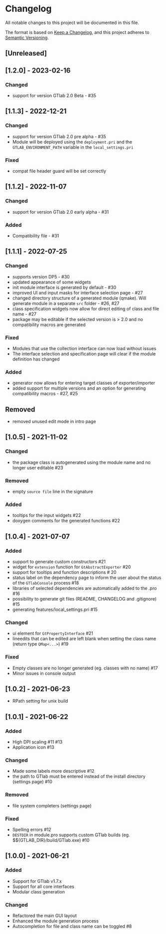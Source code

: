# Changelog
All notable changes to this project will be documented in this file.

The format is based on [Keep a Changelog](https://keepachangelog.com/en/1.0.0/),
and this project adheres to [Semantic Versioning](https://semver.org/spec/v2.0.0.html).

## [Unreleased]

## [1.2.0] - 2023-02-16
### Changed
- support for version GTlab 2.0 Beta - #35

## [1.1.3] - 2022-12-21
### Changed
- support for version GTlab 2.0 pre alpha - #35
- Module will be deployed using the `deployment.pri` and the `GTLAB_ENVIRONMENT_PATH` variable in the `local_settings.pri`

### Fixed
- compat file header guard will be set correctly

## [1.1.2] - 2022-11-07
### Changed
- support for version GTlab 2.0 early alpha - #31

### Added
- Compatibility file - #31

## [1.1.1] - 2022-07-25
### Changed
- supports version DP5 - #30
- updated appearance of some widgets
- init module interface is generated by default - #30
- improved UI and input masks for interface selection page - #27
- changed directory structure of a generated module (qmake). Will generate module in a separate `src` folder - #26, #27 
- class specification widgets now allow for direct editing of class and file name - #27 
- package may be editable if the selected version is > 2.0 and no compatibility macros are generated

### Fixed
- Modules that use the collection interface can now load without issues
- The interface selection and specification page will clear if the module definition has changed

### Added
- generator now allows for entering target classes of exporter/importer
- added support for multiple versions and an option for generating compatibility macros - #27, #25

## Removed
- removed unused edit mode in intro page

## [1.0.5] - 2021-11-02
### Changed
- the package class is autogenerated using the module name and no longer user editable #23

### Removed
- empty `source file` line in the signature

### Added
- tooltips for the input widgets #22
- doxygen comments for the generated functions #22

## [1.0.4] - 2021-07-07
### Added
- support to generate custom constructors #21
- widget for `extension` function for `GtAbstractExporter` #20
- support for tooltips and function descriptions # 20
- status label on the dependency page to inform the user about the status of the `GTlabConsole` process #18
- libraries of selected dependencies are automatically added to the .pro #16
- possibility to generate git files (README, CHANGELOG and .gitignore) #15
- generating features/local_settings.pri #15

### Changed
- ui element for `GtPropertyInterface` #21
- lineedits that can be edited are left blank when setting the class name (return type `QMap<...>`) #19

### Fixed
- Empty classes are no longer generated (eg. classes with no name) #17
- Minor issues in console output

## [1.0.2] - 2021-06-23
- RPath setting for unix build

## [1.0.1] - 2021-06-22
### Added
- High DPI scaling #11 #13
- Application icon #13 

### Changed
- Made some labels more descriptive #12
- the path to GTlab must be entered instead of the install directory (settings page) #10

### Removed
- file system completers (settings page)

### Fixed
- Spelling errors #12
- `DESTDIR` in module.pro supports custom GTlab builds (eg. $${GTLAB_DIR}/build/GTlab.exe) #10

## [1.0.0] - 2021-06-21
### Added
- Support for GTlab v1.7.x
- Support for all core interfaces
- Modular class generation

### Changed
- Refactored the main GUI layout
- Enhanced the module generation process
- Autocompletion for file and class name can be toggled #8
